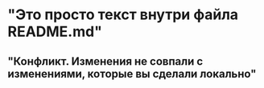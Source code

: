 # "Это просто текст внутри файла README.md"
## "Конфликт. Изменения не совпали с изменениями, которые вы сделали локально"